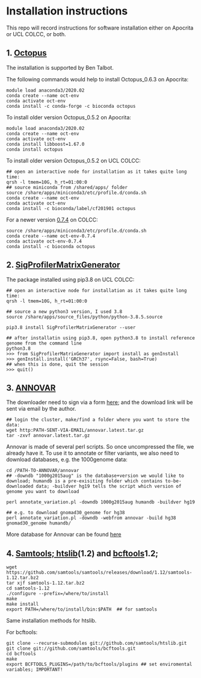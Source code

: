 # Installation instructions
This repo will record instructions for software installation either on Apocrita or UCL COLCC, or both.
## 1. [Octopus](https://github.com/luntergroup/octopus)
The installation is supported by Ben Talbot.

The following commands would help to install Octopus_0.6.3 on Apocrita:

```
module load anaconda3/2020.02
conda create --name oct-env
conda activate oct-env
conda install -c conda-forge -c bioconda octopus
```

To install older version Octopus_0.5.2 on Apocrita:

```
module load anaconda3/2020.02
conda create --name oct-env
conda activate oct-env
conda install libboost=1.67.0
conda install octopus
```

To install older version Octopus_0.5.2 on UCL COLCC:

```
## open an interactive node for installation as it takes quite long time:
qrsh -l tmem=10G, h_rt=01:00:0
## source miniconda from /shared/apps/ folder
source /share/apps/miniconda3/etc/profile.d/conda.sh
conda create --name oct-env
conda activate oct-env
conda install -c bioconda/label/cf201901 octopus
```

For a newer version [0.7.4](https://anaconda.org/bioconda/octopus) on COLCC:
```
source /share/apps/miniconda3/etc/profile.d/conda.sh
conda create --name oct-env-0.7.4
conda activate oct-env-0.7.4
conda install -c bioconda octopus
```

## 2. [SigProfilerMatrixGenerator](https://github.com/AlexandrovLab/SigProfilerMatrixGenerator)

The package installed using pip3.8 on UCL COLCC:

```
## open an interactive node for installation as it takes quite long time:
qrsh -l tmem=10G, h_rt=01:00:0

## source a new python3 version, I used 3.8
source /share/apps/source_files/python/python-3.8.5.source

pip3.8 install SigProfilerMatrixGenerator --user

## after installatin using pip3.8, open python3.8 to install reference genome from the command line
python3.8
>>> from SigProfilerMatrixGenerator import install as genInstall
>>> genInstall.install('GRCh37', rsync=False, bash=True)
## when this is done, quit the session
>>> quit()
```
## 3. [ANNOVAR](https://annovar.openbioinformatics.org/en/latest/user-guide/download/)

The downloader need to sign via a form [here](https://www.openbioinformatics.org/annovar/annovar_download_form.php); and the download link will be sent via email by the author.

```
## login the cluster, make/find a folder where you want to store the data:
wget http:PATH-SENT-VIA-EMAIL/annovar.latest.tar.gz
tar -zxvf annovar.latest.tar.gz
```

Annovar is made of several perl scripts. So once uncompressed the file, we already have it. To use it to annotate or filter variants, we also need to download databases, e.g. the 1000genome data:

```
cd /PATH-TO-ANNOVAR/annovar
## -downdb "1000g2015aug" is the database+version we would like to download; humandb is a pre-exisiting folder which contains to-be-downloaded data; -buildver hg19 tells the script which version of genome you want to download

perl annotate_variation.pl -downdb 1000g2015aug humandb -buildver hg19

## e.g. to download gnomad30_genome for hg38
perl annotate_variation.pl -downdb -webfrom annovar -build hg38 gnomad30_genome humandb/
```
More database for Annovar can be found [here](https://annovar.openbioinformatics.org/en/latest/user-guide/download/)
## 4. [Samtools; htslib](http://www.htslib.org/download/)(1.2) and [bcftools](http://samtools.github.io/bcftools/howtos/install.html)1.2;

```
wget https://github.com/samtools/samtools/releases/download/1.12/samtools-1.12.tar.bz2
tar xjf samtools-1.12.tar.bz2
cd samtools-1.12
./configure --prefix=/where/to/install
make
make install
export PATH=/where/to/install/bin:$PATH  ## for samtools
```
Same installation methods for htslib.

For bcftools:
```
git clone --recurse-submodules git://github.com/samtools/htslib.git
git clone git://github.com/samtools/bcftools.git
cd bcftools
make
export BCFTOOLS_PLUGINS=/path/to/bcftools/plugins ## set enviromental variables; IMPORTANT!
```
